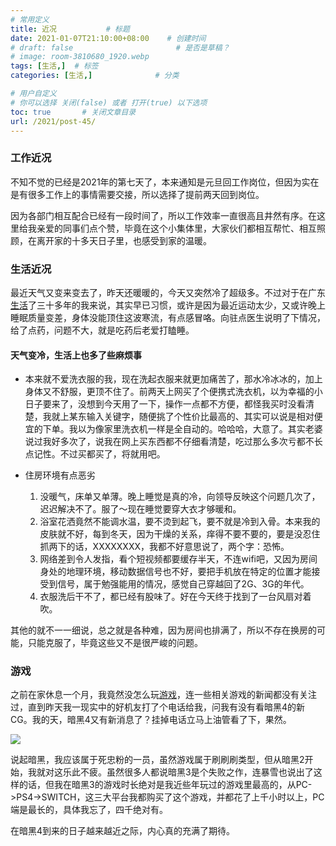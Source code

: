 ```yaml
---
# 常用定义
title: 近况           # 标题
date: 2021-01-07T21:10:00+08:00    # 创建时间
# draft: false                       # 是否是草稿？
# image: room-3810680_1920.webp
tags: [生活,]  # 标签
categories: [生活,]              # 分类

# 用户自定义
# 你可以选择 关闭(false) 或者 打开(true) 以下选项
toc: true       # 关闭文章目录
url: /2021/post-45/
---
```


### 工作近况

不知不觉的已经是2021年的第七天了，本来通知是元旦回工作岗位，但因为实在是有很多工作上的事情需要交接，所以选择了提前两天回到岗位。

因为各部门相互配合已经有一段时间了，所以工作效率一直很高且井然有序。在这里给我亲爱的同事们点个赞，毕竟在这个小集体里，大家伙们都相互帮忙、相互照顾，在离开家的十多天日子里，也感受到家的温暖。 

### 生活近况

最近天气又变来变去了，昨天还暖暖的，今天又突然冷了超级多。不过对于在广东[生活](生活.md)了三十多年的我来说，其实早已习惯，或许是因为最近运动太少，又或许晚上睡眠质量变差，身体没能顶住这波寒流，有点感冒咯。向驻点医生说明了下情况，给了点药，问题不大，就是吃药后老爱打瞌睡。

#### 天气变冷，生活上也多了些麻烦事

- 本来就不爱洗衣服的我，现在洗起衣服来就更加痛苦了，那水冷冰冰的，加上身体又不舒服，更顶不住了。前两天上网买了个便携式洗衣机，以为幸福的小日子要来了，没想到今天用了一下，操作一点都不方便，都怪我买时没看清楚，我就上某东输入关键字，随便挑了个性价比最高的、其实可以说是相对便宜的下单。我以为像家里洗衣机一样是全自动的。哈哈哈，大意了。其实老婆说过我好多次了，说我在网上买东西都不仔细看清楚，吃过那么多次亏都不长点记性。不过买都买了，将就用吧。

- 住房环境有点恶劣

  1. 没暖气，床单又单薄。晚上睡觉是真的冷，向领导反映这个问题几次了，迟迟解决不了。服了～现在睡觉要穿大衣才够暖和。
  2. 浴室花洒竟然不能调水温，要不烫到起飞，要不就是冷到入骨。本来我的皮肤就不好，每到冬天，因为干燥的关系，痒得不要不要的，要是没忍住抓两下的话，XXXXXXXX，我都不好意思说了，两个字：恐怖。
  3. 网络差到令人发指，看个短视频都要缓存半天，不连wifi吧，又因为房间身处的地理环境，移动数据信号也不好，要把手机放在特定的位置才能接受到信号，属于勉强能用的情况，感觉自己穿越回了2G、3G的年代。
  4. 衣服洗后干不了，都已经有股味了。好在今天终于找到了一台风扇对着吹。

其他的就不一一细说，总之就是各种难，因为房间也排满了，所以不存在换房的可能，只能克服了，毕竟这些又不是很严峻的问题。

### 游戏

之前在家休息一个月，我竟然没怎么玩[游戏](游戏.md)，连一些相关游戏的新闻都没有关注过，直到昨天我一现实中的好机友打了个电话给我，问我有没有看暗黑4的新CG。我的天，暗黑4又有新消息了？挂掉电话立马上油管看了下，果然。

![](https://sdn.qylao.com/laomai/2023/02/27/163fc2f432e1ff-1.webp)

说起暗黑，我应该属于死忠粉的一员，虽然游戏属于刷刷刷类型，但从暗黑2开始，我就对这乐此不疲。虽然很多人都说暗黑3是个失败之作，连暴雪也说出了这样的话，但我在暗黑3的游戏时长绝对是我近些年玩过的游戏里最高的，从PC->PS4->SWITCH，这三大平台我都购买了这个游戏，并都花了上千小时以上，PC端是最长的，具体我忘了，四千绝对有。

在暗黑4到来的日子越来越近之际，内心真的充满了期待。